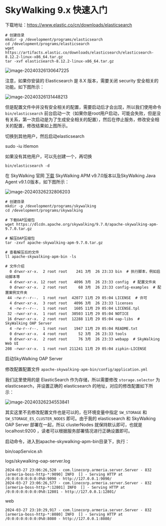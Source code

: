 # SkyWalking 9.x 快速入门

下载地址：https://www.elastic.co/cn/downloads/elasticsearch

```shell
# 创建目录
mkdir -p /development/programs/elasticsearch
cd /development/programs/elasticsearch
wget https://artifacts.elastic.co/downloads/elasticsearch/elasticsearch-8.12.2-linux-x86_64.tar.gz
tar -xvf elasticsearch-8.12.2-linux-x86_64.tar.gz
```

![image-20240326130647225](https://codingguide-1256975789.cos.ap-beijing.myqcloud.com/codingguide/img/image-20240326130647225.png)

注意，如果你安装的 Elasticsearch 是 8.X 版本，需要关闭 security 安全相关的功能。如下图所示：

![image-20240326131448213](https://codingguide-1256975789.cos.ap-beijing.myqcloud.com/codingguide/img/image-20240326131448213.png)

但是配置文件中并没有安全相关的配置，需要启动后才会出现，所以我们使用命令 `bin/elasticsearch` 前台启动一次（如果你是root用户启动，可能会失败，但是没有关系，第一次启动是为了生成安全相关的配置），然后在停止服务，修改安全相关的配置，修改结果如上图所示。

切换到其他用户，然后启动elasticsearch

sudo -iu itlemon

如果没有其他用户，可以先创建一个，再切换

```shell
bin/elasticsearch -d
```
在 SkyWalking 官网 [下载](https://skywalking.apache.org/downloads/) SkyWalking APM v9.7.0版本以及SkyWalking Java Agent v9.1.0版本，如下图所示：

![image-20240326232806203](https://codingguide-1256975789.cos.ap-beijing.myqcloud.com/codingguide/img/image-20240326232806203.png)



```shell
# 创建目录
mkdir -p /development/programs/skywalking
cd /development/programs/skywalking

# 下载OAP压缩包
wget https://dlcdn.apache.org/skywalking/9.7.0/apache-skywalking-apm-9.7.0.tar.gz

# 解压OAP压缩包
tar -zxvf apache-skywalking-apm-9.7.0.tar.gz

# 查看解压后的文件
ll apache-skywalking-apm-bin -ls

# 文件介绍
  0 drwxr-xr-x.  2 root root    241 3月  26 23:33 bin  # 执行脚本，例如启动脚本等
  4 drwxr-xr-x. 12 root root   4096 3月  26 23:33 config  # 配置文件夹
  0 drwxr-xr-x.  2 root root     68 3月  26 23:33 config-examples  # 配置案例文件夹
 44 -rw-r--r--.  1 root root  42077 11月 29 05:04 LICENSE  # 许可
  4 drwxr-xr-x.  3 root root   4096 3月  26 23:33 licenses
  4 -rw-r--r--.  1 root root   1605 11月 29 05:04 LICENSE.tpl
 32 -rwxr-xr-x.  1 root root  30503 11月 29 05:04 NOTICE
 16 drwxr-xr-x.  2 root root  12288 11月 29 05:04 oap-libs  # SkyWalking OAP Server
  4 -rw-r--r--.  1 root root   1947 11月 29 05:04 README.txt
  0 drwxr-xr-x.  4 root root     52 3月  26 23:33 tools
  0 drwxr-xr-x.  2 root root     76 3月  26 23:33 webapp  # SkyWalking Web UI
208 -rwxr-xr-x.  1 root root 211241 11月 29 05:04 zipkin-LICENSE
```

启动SkyWalking OAP Server

修改配置配置文件 `apache-skywalking-apm-bin/config/application.yml` 

我们这里使用的是 ElasticSearch 作为存储，所以需要修改 `storage.selector` 为 elasticsearch，并设置正确的 elasticsearch 的地址，对应的修改配置如下所示：

![image-20240326234553841](https://codingguide-1256975789.cos.ap-beijing.myqcloud.com/codingguide/img/image-20240326234553841.png)

其实这里不去修改配置文件也是可以的，在环境变量中指定 `SW_STORAGE` 和 `SW_STORAGE_ES_CLUSTER_NODES` 即可。由于我的 elasticsearch 和 SkyWalking OAP Server 部署在一起，所以 clusterNodes 就保持默认即可，也就是 localhost:9200 ，读者可以根据服务部署情况进行正确设置即可。

启动命令，进入到apache-skywalking-apm-bin目录下，执行：

bin/oapService.sh

logs/skywalking-oap-server.log

```shell
2024-03-27 23:06:26,520 - com.linecorp.armeria.server.Server - 832 [armeria-boss-http-*:9090] INFO  [] - Serving HTTP at /0:0:0:0:0:0:0:0%0:9090 - http://127.0.0.1:9090/
2024-03-27 23:06:26,577 - com.linecorp.armeria.server.Server - 832 [armeria-boss-http-*:12801] INFO  [] - Serving HTTP at /0:0:0:0:0:0:0:0%0:12801 - http://127.0.0.1:12801/
```

web

```shell
2024-03-27 23:10:29,917 - com.linecorp.armeria.server.Server - 832 [armeria-boss-http-*:8080] INFO  [] - Serving HTTP at /0:0:0:0:0:0:0:0%0:8080 - http://127.0.0.1:8080/
```

